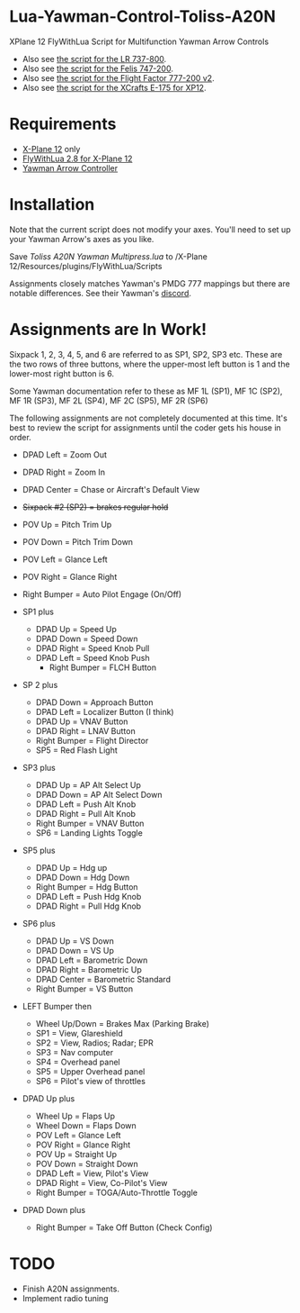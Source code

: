 # Lua-Yawman-Control-Toliss-A20N

XPlane 12 FlyWithLua Script for Multifunction Yawman Arrow Controls
* Also see [the script for the LR 737-800](https://github.com/rpmik/Lua-Yawman-Control-LR-B738).
* Also see [the script for the Felis 747-200](https://github.com/rpmik/Lua-Controller-Mapping-Felis-B742).
* Also see [the script for the Flight Factor 777-200 v2](https://github.com/rpmik/Lua-Yawman-Control-Flight-Factor-B772).
* Also see [the script for the XCrafts E-175 for XP12](https://github.com/rpmik/Lua-Yawman-Control-XCrafts-E175).

# Requirements
* [X-Plane 12](https://www.x-plane.com/) only
* [FlyWithLua 2.8 for X-Plane 12](https://forums.x-plane.org/index.php?/files/file/82888-flywithlua-ng-next-generation-plus-edition-for-x-plane-12-win-lin-mac/)
* [Yawman Arrow Controller](https://yawmanflight.com/)

# Installation
Note that the current script does not modify your axes. You'll need to set up your Yawman Arrow's axes as you like.

Save _Toliss A20N Yawman Multipress.lua_ to /X-Plane 12/Resources/plugins/FlyWithLua/Scripts

Assignments closely matches Yawman's PMDG 777 mappings but there are notable differences. See their Yawman's [discord](https://discord.gg/dcpTc5KP).

# Assignments are In Work!
Sixpack 1, 2, 3, 4, 5, and 6 are referred to as SP1, SP2, SP3 etc. These are the two rows of three buttons, where the upper-most left button is 1 and the lower-most right button is 6.

Some Yawman documentation refer to these as MF 1L (SP1), MF 1C (SP2), MF 1R (SP3), MF 2L (SP4), MF 2C (SP5), MF 2R (SP6)

The following assignments are not completely documented at this time. It's best to review the script for assignments until the coder gets his house in order.

* DPAD Left = Zoom Out
* DPAD Right = Zoom In
* DPAD Center = Chase or Aircraft's Default View
* ~~Sixpack #2 (SP2) = brakes regular hold~~
* POV Up = Pitch Trim Up
* POV Down = Pitch Trim Down		
* POV Left = Glance Left
* POV Right = Glance Right
* Right Bumper = Auto Pilot Engage (On/Off)

* SP1 plus
	* DPAD Up = Speed Up
	* DPAD Down = Speed Down
	* DPAD Right = Speed Knob Pull
  * DPAD Left = Speed Knob Push
	* Right Bumper = FLCH Button
* SP 2 plus
	* DPAD Down = Approach Button
	* DPAD Left = Localizer Button (I think)
	* DPAD Up = VNAV Button
	* DPAD Right = LNAV Button
	* Right Bumper = Flight Director
	* SP5 = Red Flash Light
* SP3 plus
	* DPAD Up = AP Alt Select Up
	* DPAD Down = AP Alt Select Down
	* DPAD Left = Push Alt Knob
	* DPAD Right = Pull Alt Knob
	* Right Bumper = VNAV Button
	* SP6 = Landing Lights Toggle
* SP5 plus
	* DPAD Up = Hdg up
	* DPAD Down = Hdg Down
	* Right Bumper = Hdg Button
  * DPAD Left = Push Hdg Knob
  * DPAD Right = Pull Hdg Knob
* SP6 plus
	* DPAD Up = VS Down
	* DPAD Down = VS Up
	* DPAD Left = Barometric Down
	* DPAD Right = Barometric Up
	* DPAD Center = Barometric Standard
	* Right Bumper = VS Button
* LEFT Bumper then
	* Wheel Up/Down = Brakes Max (Parking Brake)
	* SP1 = View, Glareshield
	* SP2 = View, Radios; Radar; EPR
	* SP3 = Nav computer
	* SP4 = Overhead panel
	* SP5 = Upper Overhead panel
	* SP6 = Pilot's view of throttles
	
* DPAD Up plus
	* Wheel Up = Flaps Up
	* Wheel Down = Flaps Down
	* POV Left = Glance Left
	* POV Right = Glance Right
	* POV Up = Straight Up
	* POV Down = Straight Down
	* DPAD Left = View, Pilot's View
	* DPAD Right = View, Co-Pilot's View
	* Right Bumper = TOGA/Auto-Throttle Toggle

* DPAD Down plus
	* Right Bumper = Take Off Button (Check Config)

# TODO
* Finish A20N assignments.
* Implement radio tuning
